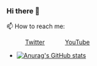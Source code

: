 ### Hi there 👋

<!--
**NGP-Team/NGP-team** is a ✨ _special_ ✨ repository because its `README.md` (this file) appears on your GitHub profile.


- 🔭 we are currently working on 
- 🌱 I’m currently learning ...
- 👯 I’m looking to collaborate on ...
- 🤔 I’m looking for help with ...
- 💬 Ask me about ...
-->
📫 How to reach me: <br>
<!--
&nbsp;&nbsp;&nbsp;&nbsp;&nbsp;&nbsp;&nbsp;&nbsp;&nbsp;&nbsp; [Email]()
-->
&nbsp;&nbsp;&nbsp;&nbsp;&nbsp;&nbsp;&nbsp;&nbsp;&nbsp;&nbsp; [Twitter](https://twitter.com/NG_Programmers3)
&nbsp;&nbsp;&nbsp;&nbsp;&nbsp;&nbsp;&nbsp;&nbsp;&nbsp;&nbsp; [YouTube ](https://www.youtube.com/channel/UCJ-uyFTXsTEbI0GBQwTaeiA)

<!--
- ![ReadMe Card](https://github-readme-stats.vercel.app/api/pin/?NGP-Team=YourUsername&repo=L20Y)
-->
- [![Anurag's GitHub stats](https://github-readme-stats.vercel.app/api?username=NGP-Team)](https://github.com/anuraghazra/github-readme-stats)

